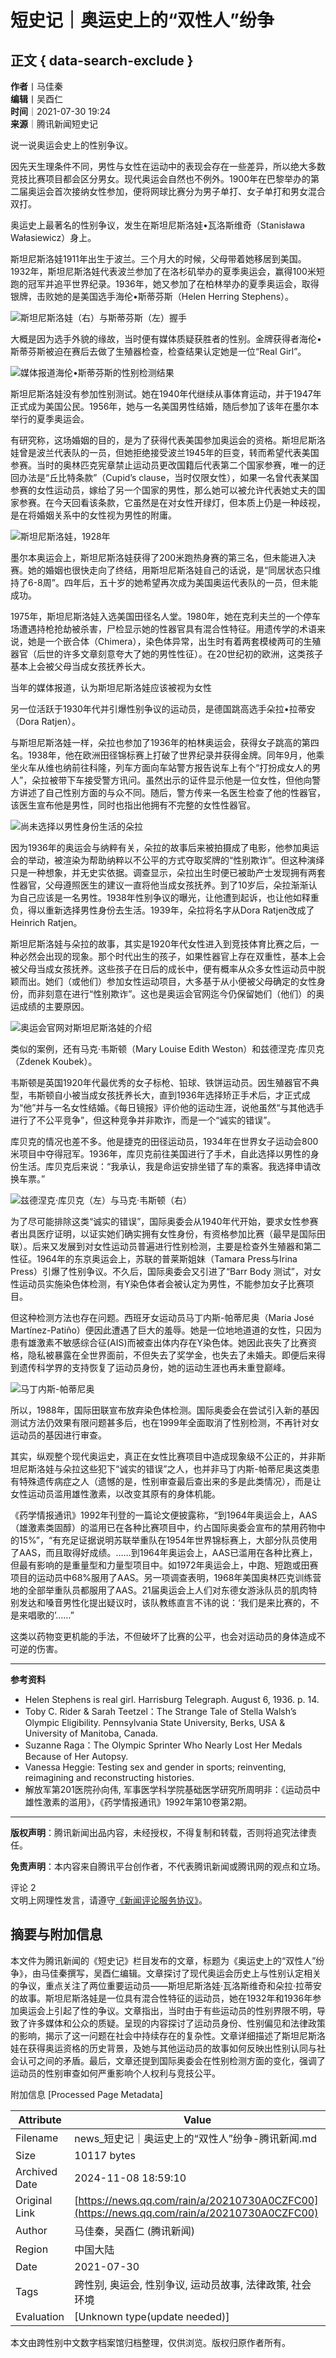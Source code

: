 # 短史记｜奥运史上的“双性人”纷争

## 正文 { data-search-exclude }


**作者**丨马佳秦  
**编辑**丨吴酉仁  
**时间**｜2021-07-30 19:24  
**来源**｜腾讯新闻短史记  

说一说奥运会史上的性别争议。

因先天生理条件不同，男性与女性在运动中的表现会存在一些差异，所以绝大多数竞技比赛项目都会区分男女。现代奥运会自然也不例外。1900年在巴黎举办的第二届奥运会首次接纳女性参加，便将网球比赛分为男子单打、女子单打和男女混合双打。

奥运史上最著名的性别争议，发生在斯坦尼斯洛娃•瓦洛斯维奇（Stanisława Wałasiewicz）身上。

斯坦尼斯洛娃1911年出生于波兰。三个月大的时候，父母带着她移居到美国。1932年，斯坦尼斯洛娃代表波兰参加了在洛杉矶举办的夏季奥运会，赢得100米短跑的冠军并追平世界纪录。1936年，她又参加了在柏林举办的夏季奥运会，取得银牌，击败她的是美国选手海伦•斯蒂芬斯（Helen Herring Stephens）。

![斯坦尼斯洛娃（右）与斯蒂芬斯（左）握手](引自维基)

大概是因为选手外貌的缘故，当时便有媒体质疑获胜者的性别。金牌获得者海伦•斯蒂芬斯被迫在赛后去做了生殖器检查，检查结果认定她是一位“Real Girl”。

![媒体报道海伦•斯蒂芬斯的性别检测结果](无相关信息)

斯坦尼斯洛娃没有参加性别测试。她在1940年代继续从事体育运动，并于1947年正式成为美国公民。1956年，她与一名美国男性结婚，随后参加了该年在墨尔本举行的夏季奥运会。

有研究称，这场婚姻的目的，是为了获得代表美国参加奥运会的资格。斯坦尼斯洛娃曾是波兰代表队的一员，但她拒绝接受波兰1945年的巨变，转而希望代表美国参赛。当时的奥林匹克宪章禁止运动员更改国籍后代表第二个国家参赛，唯一的迂回办法是“丘比特条款”（Cupid’s clause，当时仅限女性），如果一名曾代表某国参赛的女性运动员，嫁给了另一个国家的男性，那么她可以被允许代表她丈夫的国家参赛。在今天回看该条款，它虽然是在对女性开绿灯，但本质上仍是一种歧视，是在将婚姻关系中的女性视为男性的附庸。

![斯坦尼斯洛娃，1928年](无相关信息)

墨尔本奥运会上，斯坦尼斯洛娃获得了200米跑热身赛的第三名，但未能进入决赛。她的婚姻也很快走向了终结，用斯坦尼斯洛娃自己的话说，是“同居状态只维持了6-8周”。四年后，五十岁的她希望再次成为美国奥运代表队的一员，但未能成功。

1975年，斯坦尼斯洛娃入选美国田径名人堂。1980年，她在克利夫兰的一个停车场遭遇持枪抢劫被杀害，尸检显示她的性器官具有混合性特征。用遗传学的术语来说，她是一个嵌合体（Chimera），染色体异常，出生时有着两套模棱两可的生殖器官（后世的许多文章刻意夸大了她的男性性征）。在20世纪初的欧洲，这类孩子基本上会被父母当成女孩抚养长大。

当年的媒体报道，认为斯坦尼斯洛娃应该被视为女性

另一位活跃于1930年代并引爆性别争议的运动员，是德国跳高选手朵拉•拉蒂安（Dora Ratjen）。

与斯坦尼斯洛娃一样，朵拉也参加了1936年的柏林奥运会，获得女子跳高的第四名。1938年，他在欧洲田径锦标赛上打破了世界纪录并获得金牌。同年9月，他乘坐火车从维也纳前往科隆，列车方面向车站警方报告说车上有个“打扮成女人的男人”，朵拉被带下车接受警方讯问。虽然出示的证件显示他是一位女性，但他向警方讲述了自己性别方面的与众不同。随后，警方传来一名医生检查了他的性器官，该医生宣布他是男性，同时也指出他拥有不完整的女性性器官。

![尚未选择以男性身份生活的朵拉](无相关信息)

因为1936年的奥运会与纳粹有关，朵拉的故事后来被拍摄成了电影，他参加奥运会的举动，被渲染为帮助纳粹以不公平的方式夺取奖牌的“性别欺诈”。但这种演绎只是一种想象，并无史实依据。调查显示，朵拉出生时便已被助产士发现拥有两套性器官，父母遵照医生的建议一直将他当成女孩抚养。到了10岁后，朵拉渐渐认为自己应该是一名男性。1938年性别争议的曝光，让他遭到起诉，也让他如释重负，得以重新选择男性身份去生活。1939年，朵拉将名字从Dora Ratjen改成了Heinrich Ratjen。

斯坦尼斯洛娃与朵拉的故事，其实是1920年代女性进入到竞技体育比赛之后，一种必然会出现的现象。那个时代出生的孩子，如果性器官上存在双重性，基本上会被父母当成女孩抚养。这些孩子在日后的成长中，便有概率从众多女性运动员中脱颖而出。她们（或他们）参加女性运动项目，大多基于从小便被父母确定的女性身份，而非刻意在进行“性别欺诈”。这也是奥运会官网迄今仍保留她们（他们）的奥运成绩的主要原因。

![奥运会官网对斯坦尼斯洛娃的介绍](无相关信息)

类似的案例，还有马克·韦斯顿（Mary Louise Edith Weston）和兹德涅克·库贝克（Zdenek Koubek）。

韦斯顿是英国1920年代最优秀的女子标枪、铅球、铁饼运动员。因生殖器官不典型，韦斯顿自小被当成女孩抚养长大，直到1936年选择矫正手术后，才正式成为“他”并与一名女性结婚。《每日镜报》评价他的运动生涯，说他虽然“与其他选手进行了不公平竞争”，但这种竞争并非欺诈，而是一个“诚实的错误”。

库贝克的情况也差不多。他是捷克的田径运动员，1934年在世界女子运动会800米项目中夺得冠军。1936年，库贝克前往美国进行了手术，自此选择以男性的身份生活。库贝克后来说：“我承认，我是命运安排坐错了车的乘客。我选择申请改换车票。”

![兹德涅克·库贝克（左）与马克·韦斯顿（右）](无相关信息)

为了尽可能排除这类“诚实的错误”，国际奥委会从1940年代开始，要求女性参赛者出具医疗证明，以证实她们确实拥有女性身份，有资格参加比赛（最早是国际田联）。后来又发展到对女性运动员普遍进行性别检测，主要是检查外生殖器和第二性征。1964年的东京奥运会上，苏联的普莱斯姐妹（Tamara Press与Irina Press）引爆了性别争议。不久后，国际奥委会又引进了“Barr Body 测试”，对女性运动员实施染色体检测，有Y染色体者会被认定为男性，不能参加女子比赛项目。

但这种检测方法也存在问题。西班牙女运动员马丁内斯-帕蒂尼奥（Maria José Martínez-Patiño）便因此遭遇了巨大的羞辱。她是一位地地道道的女性，只因为患有雄激素不敏感综合征(AIS)而被查出体内存在Y染色体。她因此丧失了比赛资格，隐私被暴露在全世界面前，不但失去了奖学金，也失去了未婚夫。即便后来得到遗传科学界的支持恢复了运动员身份，她的运动生涯也再未重登巅峰。

![马丁内斯-帕蒂尼奥](无相关信息)

所以，1988年，国际田联宣布放弃染色体检测。国际奥委会在尝试引入新的基因测试方法仍效果有限问题甚多后，也在1999年全面取消了性别检测，不再针对女运动员的基因进行审查。

其实，纵观整个现代奥运史，真正在女性比赛项目中造成现象级不公正的，并非斯坦尼斯洛娃与朵拉这些犯下“诚实的错误”之人，也并非马丁内斯-帕蒂尼奥这类患有特殊遗传病症之人（遗憾的是，性别审查最后查出来的多是此类情况），而是让女性运动员滥用雄性激素，以改变其原有的身体机能。

《药学情报通讯》1992年刊登的一篇论文便披露称，“到1964年奥运会上，AAS（雄激素类固醇）的滥用已在各种比赛项目中，约占国际奥委会宣布的禁用药物中的15%”，“有充足证据说明苏联举重队在1954年世界锦标赛上，大部分队员使用了AAS，而且取得好成绩。……到1964年奥运会上，AAS已滥用在各种比赛上，但最有影响的是重量型和力量型项目中。如1972年奥运会上，中跑、短跑或田赛项目的运动员中68%服用了AAS。另一项调查表明，1968年美国奥林匹克训练营地的全部举重队员都服用了AAS。21届奥运会上人们对东德女游泳队员的肌肉特别发达和嗓音男性化提出疑议时，该队教练直言不讳的说：‘我们是来比赛的，不是来唱歌的’……”

这类以药物变更机能的手法，不但破坏了比赛的公平，也会对运动员的身体造成不可逆的伤害。

---

**参考资料**  
- Helen Stephens is real girl. Harrisburg Telegraph. August 6, 1936. p. 14.  
- Toby C. Rider & Sarah Teetzel：The Strange Tale of Stella Walsh’s Olympic Eligibility. Pennsylvania State University, Berks, USA & University of Manitoba, Canada.  
- Suzanne Raga：The Olympic Sprinter Who Nearly Lost Her Medals Because of Her Autopsy.  
- Vanessa Heggie: Testing sex and gender in sports; reinventing, reimagining and reconstructing histories.  
- 解放军第201医院孙向伟, 军事医学科学院基础医学研究所周明非：《运动员中雄性激素的滥用》，《药学情报通讯》1992年第10卷第2期。  

---

**版权声明**：腾讯新闻出品内容，未经授权，不得复制和转载，否则将追究法律责任。

**免责声明**：本内容来自腾讯平台创作者，不代表腾讯新闻或腾讯网的观点和立场。

评论 2  
文明上网理性发言，请遵守[《新闻评论服务协议》](https://new.qq.com/static/coralinfo.htm)。

## 摘要与附加信息

<!-- tcd_abstract -->
本文件为腾讯新闻的《短史记》栏目发布的文章，标题为《奥运史上的“双性人”纷争》，由马佳秦撰写，吴酉仁编辑。文章探讨了现代奥运会历史上与性别认定相关的争议，重点关注了两位重要运动员——斯坦尼斯洛娃·瓦洛斯维奇和朵拉·拉蒂安的故事。斯坦尼斯洛娃是一位具有混合性特征的运动员，她在1932年和1936年参加奥运会上引起了性的争议。文章指出，当时由于有些运动员的性别界限不明，导致了许多媒体和公众的质疑。呈现的内容探讨了运动员身份、性别偏见和法律政策的影响，揭示了这一问题在社会中持续存在的复杂性。文章详细描述了斯坦尼斯洛娃在获得奥运资格的历史背景，及她与其他运动员的故事如何反映出性别认同与社会认可之间的矛盾。最后，文章还提到国际奥委会在性别检测方面的变化，强调了运动员的性别审查如何严重影响个人权利与竞技公平。
<!-- tcd_abstract_end -->

附加信息 [Processed Page Metadata]

| Attribute       | Value                                  |
|-----------------|----------------------------------------|
| Filename        | news_短史记｜奥运史上的“双性人”纷争-腾讯新闻.md                             |
| Size            | 10117 bytes                           |
| Archived Date   | 2024-11-08 18:59:10                             |
| Original Link   | [https://news.qq.com/rain/a/20210730A0CZFC00](https://news.qq.com/rain/a/20210730A0CZFC00)                       |
| Author          | 马佳秦，吴酉仁 (腾讯新闻)                               |
| Region          | 中国大陆                               |
| Date            | 2021-07-30                                 |
| Tags            | 跨性别, 奥运会, 性别争议, 运动员故事, 法律政策, 社会环境                                 |
| Evaluation            | [Unknown type(update needed)]                                 |
<!-- tcd_table_end -->

本文由跨性别中文数字档案馆归档整理，仅供浏览。版权归原作者所有。
